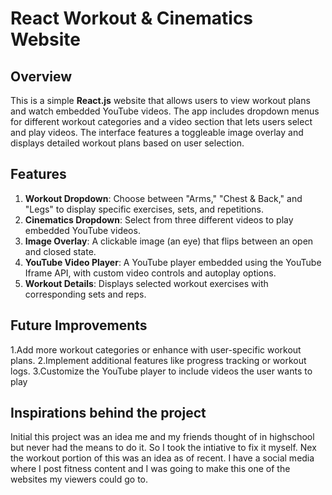 # React Workout & Cinematics Website

## Overview
This is a simple **React.js** website that allows users to view workout plans and watch embedded YouTube videos. The app includes dropdown menus for different workout categories and a video section that lets users select and play videos. The interface features a toggleable image overlay and displays detailed workout plans based on user selection.

## Features
1. **Workout Dropdown**: Choose between "Arms," "Chest & Back," and "Legs" to display specific exercises, sets, and repetitions.
2. **Cinematics Dropdown**: Select from three different videos to play embedded YouTube videos.
3. **Image Overlay**: A clickable image (an eye) that flips between an open and closed state.
4. **YouTube Video Player**: A YouTube player embedded using the YouTube Iframe API, with custom video controls and autoplay options.
5. **Workout Details**: Displays selected workout exercises with corresponding sets and reps.


## Future Improvements
1.Add more workout categories or enhance with user-specific workout plans.
2.Implement additional features like progress tracking or workout logs.
3.Customize the YouTube player to include videos the user wants to play

## Inspirations behind the project
Initial this project was an idea me and my friends thought of in highschool but never had the means to do it. So I took the intiative to fix it myself.
Nex the workout portion of this was an idea as of recent. I have a social media where I post fitness content and I was going to make this one of the websites my viewers could go to.
